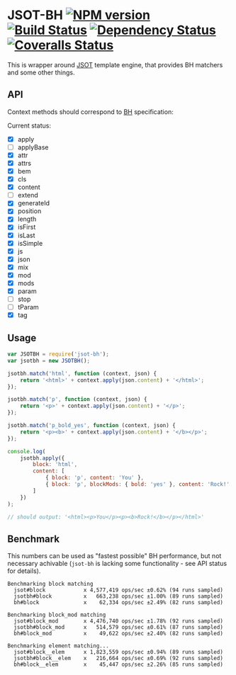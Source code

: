 # JSOT-BH [![NPM version][npm-image]][npm-url] [![Build Status][travis-image]][travis-url] [![Dependency Status][depstat-image]][depstat-url] [![Coveralls Status][coveralls-image]][coveralls-url]

This is wrapper around [JSOT](https://github.com/floatdrop/jsot) template engine, that provides BH matchers and some other things.

## API

Context methods should correspond to [BH](https://github.com/enb-make/bh#%D0%9A%D0%BB%D0%B0%D1%81%D1%81-ctx) specification:

Current status:

 * [x] apply
 * [ ] applyBase
 * [x] attr
 * [x] attrs
 * [x] bem
 * [x] cls
 * [x] content
 * [ ] extend
 * [x] generateId
 * [x] position
 * [x] length
 * [x] isFirst
 * [x] isLast
 * [x] isSimple
 * [x] js
 * [x] json
 * [x] mix
 * [x] mod
 * [x] mods
 * [x] param
 * [ ] stop
 * [ ] tParam
 * [x] tag

## Usage

```js
var JSOTBH = require('jsot-bh');
var jsotbh = new JSOTBH();

jsotbh.match('html', function (context, json) {
    return '<html>' + context.apply(json.content) + '</html>';
});

jsotbh.match('p', function (context, json) {
    return '<p>' + context.apply(json.content) + '</p>';
});

jsotbh.match('p_bold_yes', function (context, json) {
    return '<p><b>' + context.apply(json.content) + '</b></p>';
});

console.log(
    jsotbh.apply({
        block: 'html',
        content: [
            { block: 'p', content: 'You' },
            { block: 'p', blockMods: { bold: 'yes' }, content: 'Rock!' }
        ]
    })
);

// should output: '<html><p>You</p><p><b>Rock!</b></p></html>'
```

## Benchmark

This numbers can be used as "fastest possible" BH performance, but not necessary achivable (`jsot-bh` is lacking some functionality - see API status for details).

```
Benchmarking block matching
  jsot#block            x 4,577,419 ops/sec ±0.62% (94 runs sampled)
  jsotbh#block          x   663,238 ops/sec ±1.00% (89 runs sampled)
  bh#block              x    62,334 ops/sec ±2.49% (82 runs sampled)

Benchmarking block_mod matching
  jsot#block_mod        x 4,476,740 ops/sec ±1.78% (92 runs sampled)
  jsotbh#block_mod      x   514,579 ops/sec ±0.61% (87 runs sampled)
  bh#block_mod          x    49,622 ops/sec ±2.40% (82 runs sampled)

Benchmarking element matching...
  jsot#block__elem      x 1,823,559 ops/sec ±0.94% (89 runs sampled)
  jsotbh#block__elem    x   216,664 ops/sec ±0.69% (92 runs sampled)
  bh#block__elem        x    45,447 ops/sec ±2.26% (85 runs sampled)  
```

[npm-url]: https://npmjs.org/package/jsot-bh
[npm-image]: http://img.shields.io/npm/v/jsot-bh.svg

[travis-url]: https://travis-ci.org/floatdrop/jsot-bh
[travis-image]: http://img.shields.io/travis/floatdrop/jsot-bh.svg

[depstat-url]: https://david-dm.org/floatdrop/jsot-bh
[depstat-image]: https://david-dm.org/floatdrop/jsot-bh.svg?theme=shields.io

[coveralls-url]: https://coveralls.io/r/floatdrop/jsot-bh
[coveralls-image]: http://img.shields.io/coveralls/floatdrop/jsot-bh/master.svg
